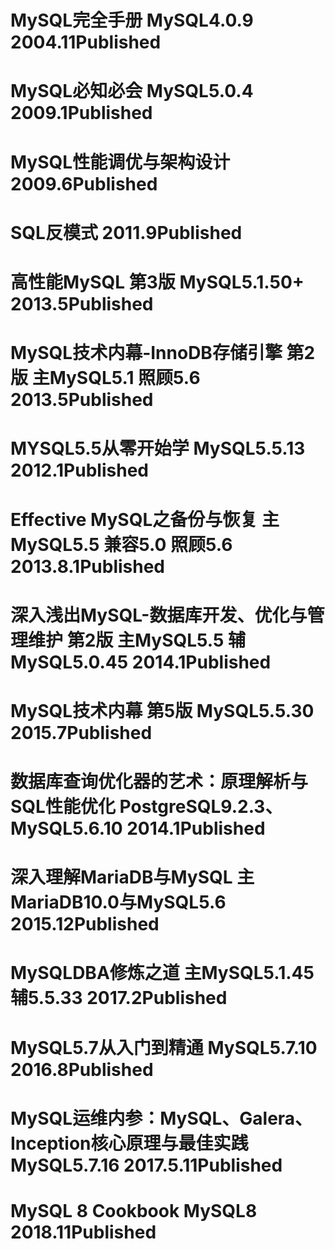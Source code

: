 # MySQL完全手册 MySQL4.0.9 2004.11Published
# MySQL必知必会 MySQL5.0.4 2009.1Published
# MySQL性能调优与架构设计 2009.6Published
# SQL反模式 2011.9Published
# 高性能MySQL 第3版 MySQL5.1.50+ 2013.5Published
# MySQL技术内幕-InnoDB存储引擎 第2版 主MySQL5.1 照顾5.6 2013.5Published
# MYSQL5.5从零开始学 MySQL5.5.13 2012.1Published
# Effective MySQL之备份与恢复 主MySQL5.5 兼容5.0 照顾5.6 2013.8.1Published
# 深入浅出MySQL-数据库开发、优化与管理维护 第2版 主MySQL5.5 辅MySQL5.0.45 2014.1Published
# MySQL技术内幕 第5版 MySQL5.5.30 2015.7Published
# 数据库查询优化器的艺术：原理解析与SQL性能优化 PostgreSQL9.2.3、MySQL5.6.10 2014.1Published
# 深入理解MariaDB与MySQL 主MariaDB10.0与MySQL5.6 2015.12Published
# MySQLDBA修炼之道 主MySQL5.1.45 辅5.5.33 2017.2Published
# MySQL5.7从入门到精通 MySQL5.7.10 2016.8Published
# MySQL运维内参：MySQL、Galera、Inception核心原理与最佳实践 MySQL5.7.16 2017.5.11Published
# MySQL 8 Cookbook MySQL8 2018.11Published
